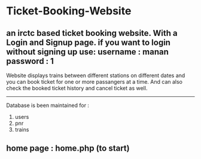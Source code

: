 # Ticket-Booking-Website
an irctc based ticket booking website.
With a Login and Signup page.
if you want to login without signing up 
use: username : manan
password : 1
-----------------------------------------------------------

Website displays trains between different stations on different dates and you can book ticket for one or more
passangers at a time.
And can also check the booked ticket history and cancel ticket as well.

---------------------------------------------------------------------------

Database is been maintained for :
1) users 
2) pnr
3) trains

home page : home.php (to start)
--------------------------------------------------------


